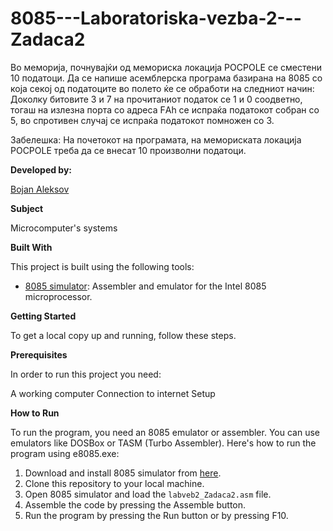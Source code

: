 # 8085---Laboratoriska-vezba-2---Zadaca2
Во меморија, почнувајќи од мемориска локација POCPOLE се сместени 10 податоци. Да се напише асемблерска програма базирана на 8085 со која секој од податоците во полето ќе се обработи на следниот начин: Доколку битовите 3 и 7 на прочитаниот податок се 1 и 0 соодветно, тогаш на излезна порта со адреса FАh се испраќа податокот собран со 5, во спротивен случај се испраќа податокот помножен со 3. 

Забелешка: На почетокот на програмата, на мемориската локација POCPOLE треба  да се внесат 10 произволни податоци.

**Developed by:**

[Bojan Aleksov](https://github.com/BojanAleksov)


**Subject**

Microcomputer's systems

**Built With**

This project is built using the following tools:

- [8085 simulator](https://github.com/8085simulator/8085simulator.github.io?tab=readme-ov-file): Assembler and emulator for the Intel 8085 microprocessor.

**Getting Started**

To get a local copy up and running, follow these steps.

**Prerequisites**

In order to run this project you need:

A working computer
Connection to internet
Setup

**How to Run**

To run the program, you need an 8085 emulator or assembler. You can use emulators like DOSBox or TASM (Turbo Assembler). Here's how to run the program using e8085.exe:

1. Download and install 8085 simulator from [here](https://github.com/8085simulator/8085simulator.github.io?tab=readme-ov-file).
2. Clone this repository to your local machine.
3. Open 8085 simulator and load the `labveb2_Zadaca2.asm` file.
4. Assemble the code by pressing the Assemble button.
5. Run the program by pressing the Run button or by pressing F10.
